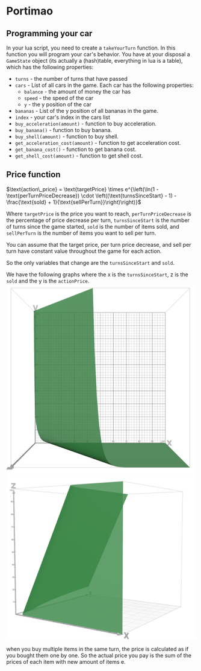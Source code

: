 # Portimao

## Programming your car

In your lua script, you need to create a `takeYourTurn` function. In this function you will program your car's behavior.
You have at your disposal a `GameState` object (its actually a (hash)table, everything in lua is a table), which has the following properties:

- `turns` - the number of turns that have passed
- `cars` - List of all cars in the game. Each car has the following properties:
  - `balance` - the amount of money the car has
  - `speed` - the speed of the car
  - `y` - the y position of the car
- `bananas` - List of the y position of all bananas in the game.
- `index` - your car's index in the cars list
- `buy_acceleration(amount)` - function to buy acceleration.
- `buy_banana()` - function to buy banana.
- `buy_shell(amount)` - function to buy shell.
- `get_acceleration_cost(amount)` - function to get acceleration cost.
- `get_banana_cost()` - function to get banana cost.
- `get_shell_cost(amount)` - function to get shell cost.

## Price function

$`\text{action\_price} = \text{targetPrice} \times e^{\left(\ln(1 - \text{perTurnPriceDecrease}) \cdot \left((\text{turnsSinceStart} - 1) - \frac{\text{sold} + 1}{\text{sellPerTurn}}\right)\right)}`$

Where `targetPrice` is the price you want to reach, `perTurnPriceDecrease` is the percentage of price decrease per turn, `turnsSinceStart` is the number of turns since the game started, `sold` is the number of items sold, and `sellPerTurn` is the number of items you want to sell per turn.

You can assume that the target price, per turn price decrease, and sell per turn have constant value throughout the game for each action.

So the only variables that change are the `turnsSinceStart` and `sold`.

We have the following graphs where the x is the `turnsSinceStart`, z is the `sold` and the y is the `actionPrice`.
![](./assets/Graph1.png)
![](./assets/Graph2.png)

when you buy multiple items in the same turn, the price is calculated as if you bought them one by one. So the actual price you pay is the sum of the prices of each item with new amount of items e.
